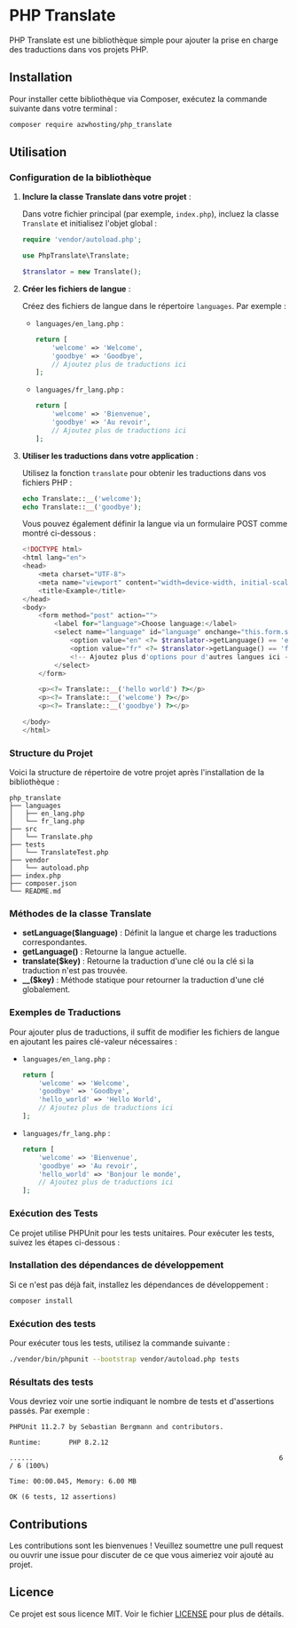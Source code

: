 # PHP Translate

PHP Translate est une bibliothèque simple pour ajouter la prise en charge des traductions dans vos projets PHP.

## Installation

Pour installer cette bibliothèque via Composer, exécutez la commande suivante dans votre terminal :

```bash
composer require azwhosting/php_translate
```

## Utilisation

### Configuration de la bibliothèque

1. **Inclure la classe Translate dans votre projet** :
   
   Dans votre fichier principal (par exemple, `index.php`), incluez la classe `Translate` et initialisez l'objet global :

    ```php
    require 'vendor/autoload.php';

    use PhpTranslate\Translate;

    $translator = new Translate();
    ```

2. **Créer les fichiers de langue** :

   Créez des fichiers de langue dans le répertoire `languages`. Par exemple :

   - `languages/en_lang.php` :
     ```php
     return [
         'welcome' => 'Welcome',
         'goodbye' => 'Goodbye',
         // Ajoutez plus de traductions ici
     ];
     ```

   - `languages/fr_lang.php` :
     ```php
     return [
         'welcome' => 'Bienvenue',
         'goodbye' => 'Au revoir',
         // Ajoutez plus de traductions ici
     ];
     ```

3. **Utiliser les traductions dans votre application** :

   Utilisez la fonction `translate` pour obtenir les traductions dans vos fichiers PHP :

    ```php
    echo Translate::__('welcome');
    echo Translate::__('goodbye');
    ```

   Vous pouvez également définir la langue via un formulaire POST comme montré ci-dessous :

    ```php
    <!DOCTYPE html>
    <html lang="en">
    <head>
        <meta charset="UTF-8">
        <meta name="viewport" content="width=device-width, initial-scale=1.0">
        <title>Example</title>
    </head>
    <body>
        <form method="post" action="">
            <label for="language">Choose language:</label>
            <select name="language" id="language" onchange="this.form.submit()">
                <option value="en" <?= $translator->getLanguage() == 'en' ? 'selected' : '' ?>>English</option>
                <option value="fr" <?= $translator->getLanguage() == 'fr' ? 'selected' : '' ?>>Français</option>
                <!-- Ajoutez plus d'options pour d'autres langues ici -->
            </select>
        </form>

        <p><?= Translate::__('hello world') ?></p>
        <p><?= Translate::__('welcome') ?></p>
        <p><?= Translate::__('goodbye') ?></p>

    </body>
    </html>
    ```

### Structure du Projet

Voici la structure de répertoire de votre projet après l'installation de la bibliothèque :

```
php_translate
├── languages
│   ├── en_lang.php
│   └── fr_lang.php
├── src
│   └── Translate.php
├── tests
│   └── TranslateTest.php
├── vendor
│   └── autoload.php
├── index.php
├── composer.json
└── README.md
```

### Méthodes de la classe Translate

- **setLanguage($language)** : Définit la langue et charge les traductions correspondantes.
- **getLanguage()** : Retourne la langue actuelle.
- **translate($key)** : Retourne la traduction d'une clé ou la clé si la traduction n'est pas trouvée.
- **__($key)** : Méthode statique pour retourner la traduction d'une clé globalement.

### Exemples de Traductions

Pour ajouter plus de traductions, il suffit de modifier les fichiers de langue en ajoutant les paires clé-valeur nécessaires :

- `languages/en_lang.php` :
  ```php
  return [
      'welcome' => 'Welcome',
      'goodbye' => 'Goodbye',
      'hello_world' => 'Hello World',
      // Ajoutez plus de traductions ici
  ];
  ```

- `languages/fr_lang.php` :
  ```php
  return [
      'welcome' => 'Bienvenue',
      'goodbye' => 'Au revoir',
      'hello_world' => 'Bonjour le monde',
      // Ajoutez plus de traductions ici
  ];
  ```

### Exécution des Tests

Ce projet utilise PHPUnit pour les tests unitaires. Pour exécuter les tests, suivez les étapes ci-dessous :

### Installation des dépendances de développement

Si ce n'est pas déjà fait, installez les dépendances de développement :

```bash
composer install
```

### Exécution des tests

Pour exécuter tous les tests, utilisez la commande suivante :

```bash
./vendor/bin/phpunit --bootstrap vendor/autoload.php tests
```

### Résultats des tests

Vous devriez voir une sortie indiquant le nombre de tests et d'assertions passés. Par exemple :

```
PHPUnit 11.2.7 by Sebastian Bergmann and contributors.

Runtime:       PHP 8.2.12

......                                                              6 / 6 (100%)

Time: 00:00.045, Memory: 6.00 MB

OK (6 tests, 12 assertions)
```

## Contributions

Les contributions sont les bienvenues ! Veuillez soumettre une pull request ou ouvrir une issue pour discuter de ce que vous aimeriez voir ajouté au projet.

## Licence

Ce projet est sous licence MIT. Voir le fichier [LICENSE](LICENSE) pour plus de détails.
